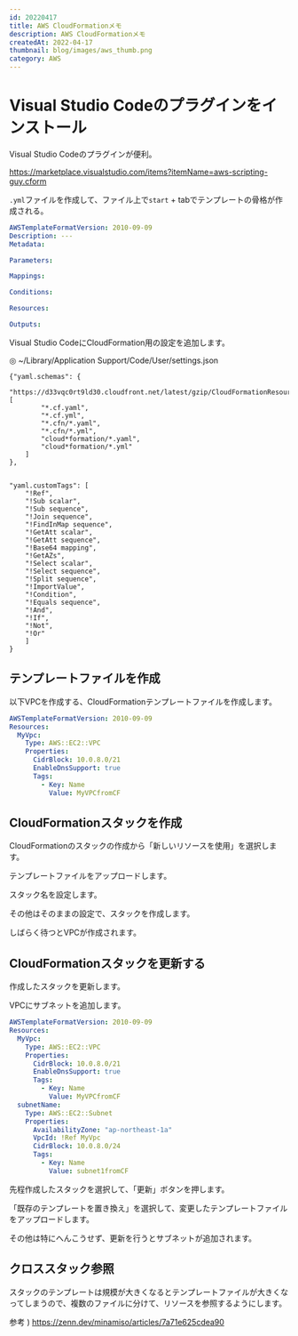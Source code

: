 ```yaml
---
id: 20220417
title: AWS CloudFormationメモ
description: AWS CloudFormationメモ
createdAt: 2022-04-17
thumbnail: blog/images/aws_thumb.png
category: AWS
---
```



# Visual Studio Codeのプラグインをインストール

Visual Studio Codeのプラグインが便利。

https://marketplace.visualstudio.com/items?itemName=aws-scripting-guy.cform

`.yml`ファイルを作成して、ファイル上で`start` + tabでテンプレートの骨格が作成される。

```yaml
AWSTemplateFormatVersion: 2010-09-09
Description: ---
Metadata: 

Parameters: 

Mappings: 

Conditions: 

Resources: 

Outputs:
```

Visual Studio CodeにCloudFormation用の設定を追加します。

◎ ~/Library/Application Support/Code/User/settings.json
```
{"yaml.schemas": {
    "https://d33vqc0rt9ld30.cloudfront.net/latest/gzip/CloudFormationResourceSpecification.json": [
        "*.cf.yaml",
        "*.cf.yml",
        "*.cfn/*.yaml",
        "*.cfn/*.yml",
        "cloud*formation/*.yaml",
        "cloud*formation/*.yml"
    ]
},


"yaml.customTags": [
    "!Ref",
    "!Sub scalar",
    "!Sub sequence",
    "!Join sequence",
    "!FindInMap sequence",
    "!GetAtt scalar",
    "!GetAtt sequence",
    "!Base64 mapping",
    "!GetAZs",
    "!Select scalar",
    "!Select sequence",
    "!Split sequence",
    "!ImportValue",
    "!Condition",
    "!Equals sequence",
    "!And",
    "!If",
    "!Not",
    "!Or"
    ]
}
```

## テンプレートファイルを作成

以下VPCを作成する、CloudFormationテンプレートファイルを作成します。  

```yaml
AWSTemplateFormatVersion: 2010-09-09
Resources: 
  MyVpc:
    Type: AWS::EC2::VPC
    Properties:
      CidrBlock: 10.0.8.0/21
      EnableDnsSupport: true
      Tags:
        - Key: Name
          Value: MyVPCfromCF
```

## CloudFormationスタックを作成
CloudFormationのスタックの作成から「新しいリソースを使用」を選択します。

<dynamic-image path="blog/images/20220417/01.png" alt="CloudFormation"></dynamic-image>

テンプレートファイルをアップロードします。

<dynamic-image path="blog/images/20220417/02.png" alt="CloudFormation"></dynamic-image>
    
スタック名を設定します。

<dynamic-image path="blog/images/20220417/03.png" alt="CloudFormation"></dynamic-image>

その他はそのままの設定で、スタックを作成します。

しばらく待つとVPCが作成されます。

## CloudFormationスタックを更新する

作成したスタックを更新します。

VPCにサブネットを追加します。

```yaml
AWSTemplateFormatVersion: 2010-09-09
Resources: 
  MyVpc:
    Type: AWS::EC2::VPC
    Properties:
      CidrBlock: 10.0.8.0/21
      EnableDnsSupport: true
      Tags:
        - Key: Name
          Value: MyVPCfromCF
  subnetName:
    Type: AWS::EC2::Subnet
    Properties:
      AvailabilityZone: "ap-northeast-1a"
      VpcId: !Ref MyVpc
      CidrBlock: 10.0.8.0/24
      Tags:
        - Key: Name
          Value: subnet1fromCF
```

先程作成したスタックを選択して、「更新」ボタンを押します。

<dynamic-image path="blog/images/20220417/04.png" alt="CloudFormation"></dynamic-image>

「既存のテンプレートを置き換え」を選択して、変更したテンプレートファイルをアップロードします。

<dynamic-image path="blog/images/20220417/05.png" alt="CloudFormation"></dynamic-image>

その他は特にへんこうせず、更新を行うとサブネットが追加されます。

## クロススタック参照
スタックのテンプレートは規模が大きくなるとテンプレートファイルが大きくなってしまうので、複数のファイルに分けて、リソースを参照するようにします。    

参考 )
https://zenn.dev/minamiso/articles/7a71e625cdea90


